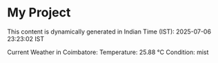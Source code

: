 # My Project

This content is dynamically generated in Indian Time (IST): 2025-07-06 23:23:02 IST


Current Weather in Coimbatore:
Temperature: 25.88 °C
Condition: mist
